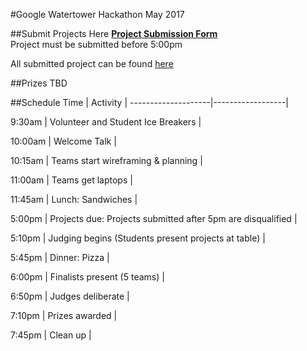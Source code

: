 #Google Watertower Hackathon May 2017



##Submit Projects Here
**[Project Submission Form](https://goo.gl/forms/Uvv4PpcCYJS6sayj2)**  
Project must be submitted before 5:00pm


All submitted project can be found [here](https://docs.google.com/spreadsheets/d/15cw_YZy6nLqiJMGp4dfAgyeIJLFbpXmgr7vqa77fG6Y/edit?usp=sharing)


##Prizes
TBD


##Schedule
Time         | Activity        | 
--------------------|------------------|

9:30am | Volunteer and Student Ice Breakers   |

10:00am       | Welcome Talk    | 

10:15am  | Teams start wireframing & planning      | 

11:00am      | Teams get laptops  | 

11:45am           | Lunch: Sandwiches   | 

5:00pm         | Projects due: Projects submitted after 5pm are disqualified     |

5:10pm         | Judging begins (Students present projects at table)     | 

5:45pm            | Dinner: Pizza      | 

6:00pm           | Finalists present (5 teams) |

6:50pm           | Judges deliberate | 

7:10pm           | Prizes awarded |

7:45pm           | Clean up |
